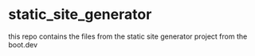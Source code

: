# static_site_generator
this repo contains the files from the static site generator project from the boot.dev
